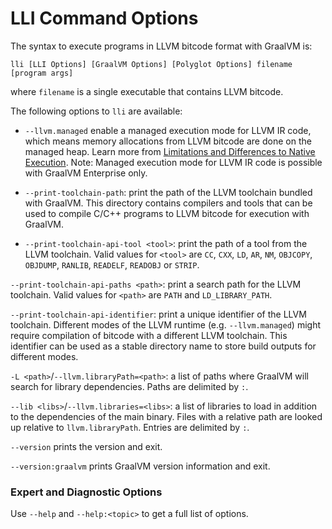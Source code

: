 # LLI Command Options

The syntax to execute programs in LLVM bitcode format with GraalVM is:
```
lli [LLI Options] [GraalVM Options] [Polyglot Options] filename [program args]
```
where `filename` is a single executable that contains LLVM bitcode.

The following options to `lli` are available:

* `--llvm.managed` enable a managed execution mode for LLVM IR code, which means memory
allocations from LLVM bitcode are done on the managed heap. Learn more from [Limitations and Differences to Native Execution](native-execution.md).
Note: Managed execution mode for LLVM IR code is possible with GraalVM Enterprise only.

* `--print-toolchain-path`: print the path of the LLVM toolchain bundled with GraalVM.
This directory contains compilers and tools that can be used to compile C/C++ programs
to LLVM bitcode for execution with GraalVM.

* `--print-toolchain-api-tool <tool>`: print the path of a tool from the LLVM toolchain.
Valid values for `<tool>` are `CC`, `CXX`, `LD`, `AR`, `NM`, `OBJCOPY`, `OBJDUMP`,
`RANLIB`, `READELF`, `READOBJ` or `STRIP`.

`--print-toolchain-api-paths <path>`: print a search path for the LLVM toolchain.
Valid values for `<path>` are `PATH` and `LD_LIBRARY_PATH`.

`--print-toolchain-api-identifier`: print a unique identifier of the LLVM toolchain.
Different modes of the LLVM runtime (e.g. `--llvm.managed`) might require compilation
of bitcode with a different LLVM toolchain. This identifier can be used as a stable
directory name to store build outputs for different modes.

`-L <path>`/`--llvm.libraryPath=<path>`: a list of paths where GraalVM will search for
library dependencies. Paths are delimited by `:`.

`--lib <libs>`/`--llvm.libraries=<libs>`: a list of libraries to load in addition to
the dependencies of the main binary. Files with a relative path are looked up relative
to `llvm.libraryPath`. Entries are delimited by `:`.

`--version` prints the version and exit.

`--version:graalvm` prints GraalVM version information and exit.

### Expert and Diagnostic Options

Use `--help` and `--help:<topic>` to get a full list of options.
